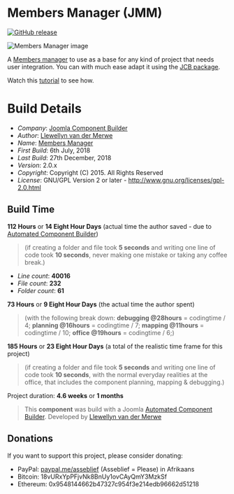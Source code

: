 # Members Manager (JMM)
[![GitHub release](https://img.shields.io/github/release/vdm-io/Joomla-Members-Manager.svg)](https://github.com/vdm-io/Joomla-Members-Manager/releases)

 ![Members Manager image](https://raw.githubusercontent.com/vdm-io/Joomla-Members-Manager/master/admin/assets/images/vdm-component.jpg "The Members Manager")

A [Members manager](https://github.com/vdm-io/Joomla-Members-Manager) to use as a base for any kind of project that needs user integration. You can with much ease adapt it using the [JCB package](https://github.com/vdm-io/JCB-Community-Packages/raw/master/JCB_membersManager.zip).

Watch this [tutorial](https://youtu.be/lkE0ZiSWufg) to see how.

# Build Details

+ *Company*: [Joomla Component Builder](https://www.joomlacomponentbuilder.com/)
+ *Author*: [Llewellyn van der Merwe](mailto:llewellyn@joomlacomponentbuilder.com)
+ *Name*: [Members Manager](https://www.joomlacomponentbuilder.com/)
+ *First Build*: 6th July, 2018
+ *Last Build*: 27th December, 2018
+ *Version*: 2.0.x
+ *Copyright*: Copyright (C) 2015. All Rights Reserved
+ *License*: GNU/GPL Version 2 or later - http://www.gnu.org/licenses/gpl-2.0.html

## Build Time

**112 Hours** or **14 Eight Hour Days** (actual time the author saved -
due to [Automated Component Builder](http://joomlacomponentbuilder.com))

> (if creating a folder and file took **5 seconds** and writing one line of code took **10 seconds**,
> never making one mistake or taking any coffee break.)

+ *Line count*: **40016**
+ *File count*: **232**
+ *Folder count*: **61**

**73 Hours** or **9 Eight Hour Days** (the actual time the author spent)

> (with the following break down:
> **debugging @28hours** = codingtime / 4;
> **planning @16hours** = codingtime / 7;
> **mapping @11hours** = codingtime / 10;
> **office @19hours** = codingtime / 6;)

**185 Hours** or **23 Eight Hour Days**
(a total of the realistic time frame for this project)

> (if creating a folder and file took **5 seconds** and writing one line of code took **10 seconds**,
> with the normal everyday realities at the office, that includes the component planning, mapping & debugging.)

Project duration: **4.6 weeks** or **1 months**

> This **component** was build with a Joomla [Automated Component Builder](http://joomlacomponentbuilder.com).
> Developed by [Llewellyn van der Merwe](mailto:llewellyn@joomlacomponentbuilder.com)

## Donations

If you want to support this project, please consider donating:
* PayPal: [paypal.me/asseblief](https://www.paypal.me/asseblief) (Asseblief = Please) in Afrikaans
* Bitcoin: 18vURxYpPFjvNk8BnUy1ovCAyQmY3MzkSf
* Ethereum: 0x9548144662b47327c954f3e214edb96662d51218 